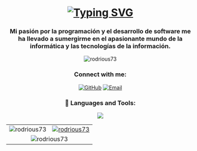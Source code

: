 <h1 align="center">
  <a href="https://git.io/typing-svg">
    <img src="https://readme-typing-svg.demolab.com?font=Fira+Code&size=35&pause=1000&color=F70000&center=true&vCenter=true&width=700&lines=Hi+%F0%9F%91%8B%2C+I'm+Rodrigo+Cadillo" alt="Typing SVG" />
  </a>
</h1>

<h3 align="center">Mi pasión por la programación y el desarrollo de software me ha llevado a sumergirme en el apasionante mundo de la informática y las tecnologías de la información.</h3>

<p align="center"> <img src="https://komarev.com/ghpvc/?username=rodrious73&label=Profile%20views&color=0e75b6&style=flat" alt="rodrious73" /> </p>

<h3 align="center">Connect with me:</h3>
<p align="center">
  <a href="https://github.com/Rodrious73" target="_blank" rel="noopener noreferrer"><img src="https://img.shields.io/badge/-GitHub-181717?style=flat&logo=github&logoColor=white" alt="GitHub"/></a>
  <a href="mailto:rodrious882@gmail.com" target="_blank"><img src="https://img.shields.io/badge/-Email-D14836?style=flat&logo=gmail&logoColor=white" alt="Email"/></a>
</p>

<h3 align="center">🚀 Languages and Tools:</h3>
<p align="center">
  <a href="https://skillicons.dev">
    <img src="https://skillicons.dev/icons?i=github,vercel,angular,bootstrap,css,django,figma,firebase,flask,git,html,java,js,linux,mongodb,mysql,nodejs,python,react,spring,sqlite,typescript" />
  </a>
</p>

<table>
  <tr>
    <td>
      <img src="https://github-readme-stats.vercel.app/api/top-langs?username=rodrious73&show_icons=true&locale=en&layout=compact" alt="rodrious73" />
    </td>
    <td>
      <a href="https://github.com/ryo-ma/github-profile-trophy">
        <img src="https://github-profile-trophy.vercel.app/?username=rodrious73&theme=onedark&title=Commits,Repositories,Experience" alt="rodrious73" />
      </a>
    </td>
  </tr>
  <tr>
    <td colspan="2" align="center">
      <img src="https://github-readme-stats.vercel.app/api?username=Rodrious73&show_icons=true&theme=dark" alt="rodrious73" />
    </td>
  </tr>
</table>

